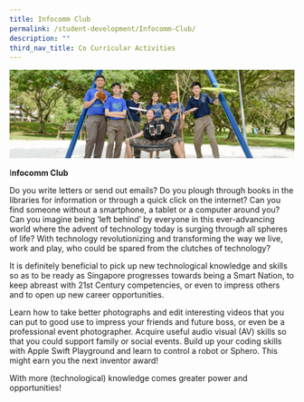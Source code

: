 ```yaml
---
title: Infocomm Club
permalink: /student-development/Infocomm-Club/
description: ""
third_nav_title: Co Curricular Activities
---
```


![](/images/clubsandsocieties.jpg)

I**nfocomm Club**

Do you write letters or send out emails? Do you plough through books in the libraries for information or through a quick click on the internet? Can you find someone without a smartphone, a tablet or a computer around you? Can you imagine being ‘left behind’ by everyone in this ever-advancing world where the advent of technology today is surging through all spheres of life? With technology revolutionizing and transforming the way we live, work and play, who could be spared from the clutches of technology?

It is definitely beneficial to pick up new technological knowledge and skills so as to be ready as Singapore progresses towards being a Smart Nation, to keep abreast with 21st Century competencies, or even to impress others and to open up new career opportunities.

Learn how to take better photographs and edit interesting videos that you can put to good use to impress your friends and future boss, or even be a professional event photographer. Acquire useful audio visual (AV) skills so that you could support family or social events. Build up your coding skills with Apple Swift Playground and learn to control a robot or Sphero. This might earn you the next inventor award!

With more (technological) knowledge comes greater power and opportunities!